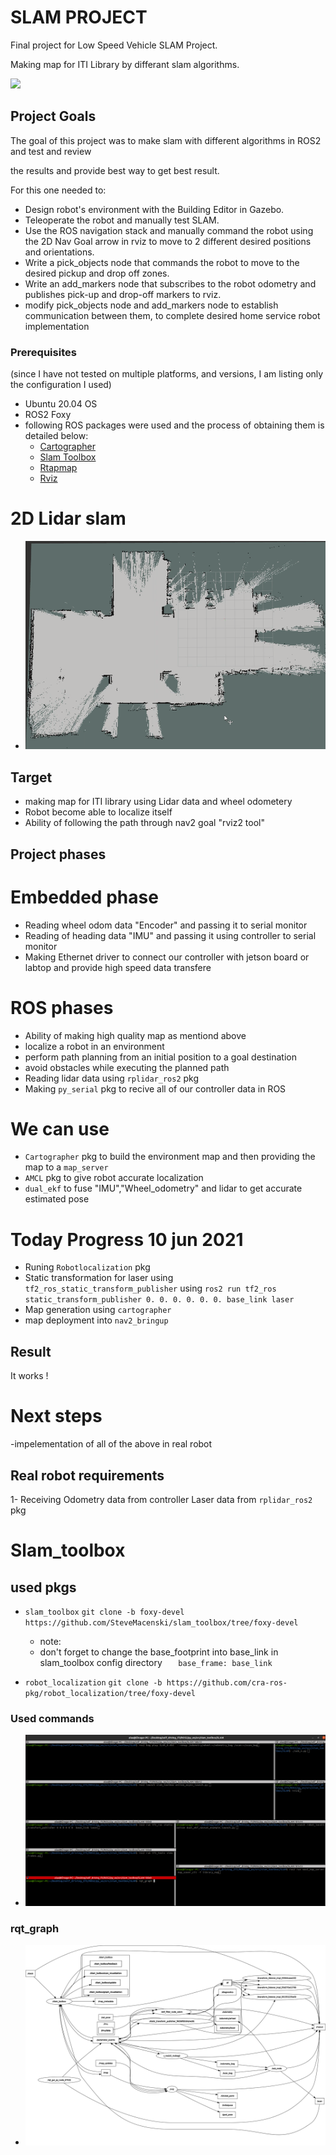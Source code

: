 # SLAM PROJECT 

Final project for Low Speed Vehicle SLAM Project.

Making map for ITI Library by differant slam algorithms.



![](/home/saeed/ros_ws/ITI_SLAM/img/project_goal_maps00.jpg)



## **Project Goals**

The goal of this project was to make slam with different algorithms in ROS2 and test and review

the results and provide best way to get best result.

 For this one needed to:

- Design robot's environment with the Building Editor in Gazebo.
- Teleoperate the robot and manually test SLAM.
- Use the ROS navigation stack and manually command the robot using  the 2D Nav Goal arrow in rviz to move to 2 different desired positions  and orientations.
- Write a pick_objects node that commands the robot to move to the desired pickup and drop off zones.
- Write an add_markers node that subscribes to the robot odometry and publishes pick-up and drop-off markers to rviz.
- modify pick_objects node and add_markers node to establish  communication between them, to complete desired home service robot  implementation

### 

### Prerequisites

(since I have not tested on multiple platforms, and versions, I am listing only the configuration I used)

- Ubuntu 20.04 OS 
- ROS2 Foxy
- following ROS packages were used and the process of obtaining them is detailed below:
  - [Cartographer](https://github.com/ros2/cartographer)
  - [Slam Toolbox](https://github.com/SteveMacenski/slam_toolbox)
  - [Rtapmap](https://github.com/introlab/rtabmap_ros/tree/ros2)
  - [Rviz](https://github.com/ros2/rviz)

# 2D Lidar slam 

- <img src="https://github.com/AlaaElnagar/ITI_SLAM/blob/main/img/iti_liberary%20_map_v1.0.png" />

## Target 

- making map for ITI library using Lidar data and wheel odometery 
- Robot become able to localize itself 
- Ability of following the path through nav2 goal "rviz2 tool"


## Project phases  

# Embedded phase 

- Reading wheel odom data "Encoder" and passing it to serial monitor  
- Reading of heading data "IMU" and passing it using controller to serial monitor 
- Making Ethernet driver to connect our controller with jetson board or labtop and provide high speed data transfere 

# ROS phases 

- Ability of making high quality map as mentiond above 
- localize a robot in an environment
- perform path planning from an initial position to a goal destination
- avoid obstacles while executing the planned path
- Reading lidar data using ```rplidar_ros2``` pkg
- Making ```py_serial``` pkg to recive all of our controller data in ROS 

# We can use
- ```Cartographer``` pkg to build the environment map and then providing the map to a ```map_server```
-  ```AMCL``` pkg to give robot accurate localization 
- ```dual_ekf``` to fuse "IMU","Wheel_odometry" and lidar to get accurate estimated pose 

# Today  Progress 10 jun 2021
- Runing ```Robotlocalization``` pkg 
- Static transformation for laser using ```tf2_ros_static_transform_publisher``` using ```ros2 run tf2_ros static_transform_publisher 0. 0. 0. 0. 0. 0. base_link laser```
- Map generation using ```cartographer```  
- map deployment into ```nav2_bringup```
## Result 
  It works !
# Next steps
-impelementation of all of the above in real robot 

## Real robot requirements 
1- Receiving 
    Odometry data from controller 
    Laser data from ```rplidar_ros2``` pkg
    
    

# Slam_toolbox

## used pkgs

- ```slam_toolbox```   ```git clone -b foxy-devel https://github.com/SteveMacenski/slam_toolbox/tree/foxy-devel ``` 
  - note:
   -  don't forget to change the base_footprint into base_link in slam_toolbox config directory ```    base_frame: base_link ```
  
- ```robot_localization```   ```git clone -b https://github.com/cra-ros-pkg/robot_localization/tree/foxy-devel```
### Used commands 


- <img src="https://github.com/AlaaElnagar/ITI_SLAM/blob/main/img/slam_commands.png" />

### rqt_graph 

- <img src="https://github.com/AlaaElnagar/ITI_SLAM/blob/main/img/rosgraphv1.png" />




​    



